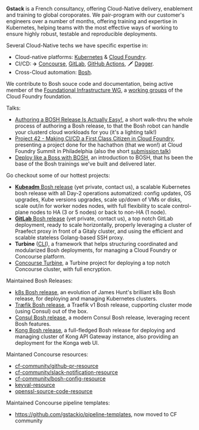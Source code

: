 **Gstack** is a French consultancy, offering Cloud-Native delivery, enablement
and training to global coroporates. We pair-program with our customer's
engineers over a number of months, offering training and expertise in
Kubernetes, helping teams with the most effective ways of working to ensure
highly robust, testable and reproducible deployments.

Several Cloud-Native techs we have specific expertise in:

- Cloud-native platforms: [Kubernetes][k8s] & [Cloud Foundry][cf].
- CI/CD: ✈️ [Concourse][concourse], [GitLab][gitlab], [GitHub Actions][gh_actions],
  🗡️ [Dagger][dagger].
- Cross-Cloud automation: [Bosh][bosh].

We contribute to Bosh souce code and documentation, being active member of the
[Foundational Infrastructure WG][fiwg], a [working groups][fiwg] of the Cloud
Foundry foundation.

Talks:

- [Authoring a BOSH Release Is Actually Easy!][bosh_release_authoring], a
  short walk-thru the whole process of authoring a Bosh release, to that the
  Bosh robot can handle your clusterd cloud workloads for you (it's a lighting
  talk!)
- [Project 42 - Making CI/CD a First Class Citizen in Cloud Foundry][prj42_long],
  presenting a project done for the hachathon (that we won!) at Cloud Foundry
  Summit in Philadelphia (also the short [submission talk][prj42_short])
- [Deploy like a Boss with BOSH][bosh_intro], an introduction to BOSH, that hs
  been the base of the Bosh trainings we've built and delivered later.

[k8s]: https://kubernetes.io
[cf]: https://www.cloudfoundry.org
[concourse]: https://concourse-ci.org
[gitlab]: https://about.gitlab.com
[gh_actions]: https://github.com/features/actions
[dagger]: https://dagger.io
[bosh]: https://bosh.io

[cf_wg]: https://www.cloudfoundry.org/working-groups/
[fiwg]: https://github.com/cloudfoundry/community/blob/main/toc/working-groups/foundational-infrastructure.md

[bosh_release_authoring]: https://youtu.be/pVxKltt4egI
[prj42_long]: https://youtu.be/-GVv-o6LLzc
[prj42_short]: https://youtu.be/IoyB2O4BSTc
[bosh_intro]: https://youtu.be/CLN84B-HnmU?t=10


Go checkout some of our hottest projects:

- [**Kubeadm** Bosh release][kubeadm_boshrelease] (yet private, contact us), a
  scalable Kubernetes bosh release with all Day-2 operations automatized:
  config updates, OS upgrades, Kube versions upgrades, scale up/down of VMs or
  disks, scale out/in for worker nodes nodes, with full flexibility to scale
  control-plane nodes to HA (3 or 5 nodes) or back to non-HA (1 node).
- [**GitLab** Bosh release][gk_gitlab_boshrelease] (yet private, contact us), a
  top notch GitLab deployment, ready to scale horizontally, properly
  leveraging a cluster of Praefect proxy in front of a Gitaly cluster, and
  using the efficient and scalable stateless Golang-based SSH proxy.
- **Turbine** ([CLI][turbine_cli]), a framework that helps structuring
  coordinated and modularized Bosh deployments, for managing a Cloud Foundry
  or Concourse platform.
- [Concourse Turbine][concourse_turbine], a Turbine project for deploying a
  top notch Concourse cluster, with full encryption.

Maintained Bosh Releases:

- [k8s Bosh release][k8s_boshrelease], an evolution of James Hunt's brilliant
  k8s Bosh release, for deploying and managing Kubernetes clusters.
- [Træfik Bosh release][traefik_boshrelease], a Traefik v1 Bosh release,
  cupporting cluster mode (using Consul) out of the box.
- [Consul Bosh release][gk_consul_boshrelease], a modern Consul Bosh release,
  leveraging recent Bosh features.
- [Kong Bosh release][gk_kong_boshrelease], a full-fledged Bosh release for
  deploying and managing cluster of Kong API Gateway instance, also providing
  an deployment for the Konga web UI.

Maintaned Concourse resources:

- [cf-community/github-pr-resource](https://github.com/cloudfoundry-community/github-pr-resource)
- [cf-community/slack-notification-resource](https://github.com/cloudfoundry-community/slack-notification-resource)
- [cf-community/bosh-config-resource](https://github.com/cloudfoundry-community/bosh-config-resource)
- [keyval-resource](https://github.com/gstackio/keyval-resource)
- [openssl-source-code-resource](https://github.com/gstackio/openssl-source-code-resource)

Maintained Concourse pipeline templates:

- https://github.com/gstackio/pipeline-templates, now moved to CF community

[kubeadm_boshrelease]: https://github.com/gstackio/kubeadm-boshrelease
[gk_gitlab_boshrelease]: https://github.com/gstackio/gk-gitlab-boshrelease
[turbine_cli]: https://github.com/gstackio/turbine-cli
[concourse_turbine]: https://github.com/gstackio/concourse-turbine
[k8s_boshrelease]: https://github.com/gstackio/k8s-boshrelease
[traefik_boshrelease]: https://github.com/gstackio/traefik-boshrelease
[gk_consul_boshrelease]: https://github.com/gstackio/gk-consul-boshrelease
[gk_kong_boshrelease]: https://github.com/gstackio/gk-kong-boshrelease
